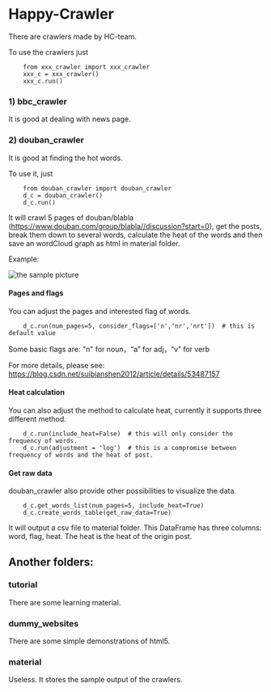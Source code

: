 # Happy-Crawler

There are crawlers made by HC-team.

To use the crawlers just 
        
        from xxx_crawler import xxx_crawler
        xxx_c = xxx_crawler()
        xxx_c.run()
    
### 1) bbc_crawler
It is good at dealing with news page.

### 2) douban_crawler
It is good at finding the hot words.

To use it, just

        from douban_crawler import douban_crawler
        d_c = douban_crawler()
        d_c.run()

It will crawl 5 pages of douban/blabla (https://www.douban.com/group/blabla//discussion?start=0), get the posts, break them down to several words, calculate the heat of the words and then save an wordCloud graph as html in material folder.

Example:

![the sample picture](https://i.screenshot.net/28dzdb4)

#### Pages and flags

You can adjust the pages and interested flag of words.
        
        d_c.run(num_pages=5, consider_flags=['n','nr','nrt'])  # this is default value

Some basic flags are: "n" for noun，“a” for adj，“v” for verb

For more details, please see: https://blog.csdn.net/suibianshen2012/article/details/53487157

#### Heat calculation

You can also adjust the method to calculate heat, currently it supports three different method.

        d_c.run(include_heat=False)  # this will only consider the frequency of words.
        d_c.run(adjustment = 'log')  # this is a compromise between frequency of words and the heat of post.

#### Get raw data

douban_crawler also provide other possibilities to visualize the data.

        d_c.get_words_list(num_pages=5, include_heat=True)
        d_c.create_words_table(get_raw_data=True)  

It will output a csv file to material folder. This DataFrame has three columns: word, flag, heat. The heat is the heat of the origin post.
    
## Another folders:

### tutorial
There are some learning material.
    
### dummy_websites
There are some simple demonstrations of html5.

### material
Useless. It stores the sample output of the crawlers.


